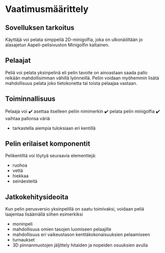 # Vaatimusmäärittely

## Sovelluksen tarkoitus

Käyttäjä voi pelata simppeliä 2D-minigolfia, joka on ulkonäöltään jo alasajetun Aapeli-pelisivuston Minigolfin kaltainen.

## Pelaajat

Peliä voi pelata yksinpelinä eli pelin tavoite on ainoastaan saada pallo reikään mahdollisimman vähillä lyönneillä. Peliin voidaan myöhemmin lisätä mahdollisuus pelata joko tietokonetta tai toista pelaajaa vastaan.

## Toiminnallisuus

Pelaaja voi
:heavy_check_mark: asettaa itselleen peliin nimimerkin
:heavy_check_mark: pelata pelin minigolfia
:heavy_check_mark: vaihtaa pallonsa väriä

- tarkastella aiempia tuloksiaan eri kentillä

## Pelin erilaiset komponentit

Pelikentiltä voi löytyä seuraavia elementtejä:

- ruohoa
- vettä
- hiekkaa
- seinäesteitä

## Jatkokehitysideoita

Kun pelin perusversio yksinpelillä on saatu toimivaksi, voidaan peliä laajentaa lisäämällä siihen esimerkiksi

- moninpeli
- mahdollisuus omien tasojen luomiseen pelaajille
- mahdollisuus eri vaikeustason kenttäkokonaisuuksien pelaamiseen
- turnaukset
- 3D pinnanmuotojen jäljittely hitaiden ja nopeiden osuuksien avulla
